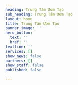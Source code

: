 ```yaml
---
heading: Trung Tâm Ươm Tạo
sub_heading: Trung Tâm Ươm Tạo
layout: home
title: Trung Tâm Ươm Tạo
banner_image: ''
hero_button:
  text: ''
  href: ''
textline: ''
services: []
show_news: false
partners: []
show_staff: false
published: false

---
```

